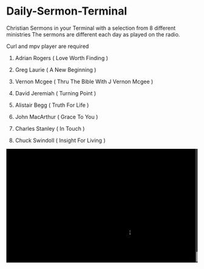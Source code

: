# Daily-Sermon-Terminal
Christian Sermons in your Terminal with a selection from 8 different ministries
The sermons are different each day as played on the radio.

Curl and mpv player are required

 1. Adrian Rogers	( Love Worth Finding )

 2. Greg Laurie		( A New Beginning )

 3. Vernon Mcgee	( Thru The Bible With J Vernon Mcgee )

 4. David Jeremiah	( Turning Point )

 5. Alistair Begg	( Truth For Life )

 6. John MacArthur	( Grace To You )

 7. Charles Stanley	( In Touch )

 8. Chuck Swindoll	( Insight For Living )
 
 ![](Daily-Sermon.gif)
